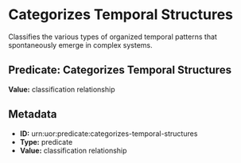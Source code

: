 # Categorizes Temporal Structures

Classifies the various types of organized temporal patterns that spontaneously emerge in complex systems.

## Predicate: Categorizes Temporal Structures

**Value:** classification relationship

## Metadata

- **ID:** urn:uor:predicate:categorizes-temporal-structures
- **Type:** predicate
- **Value:** classification relationship
